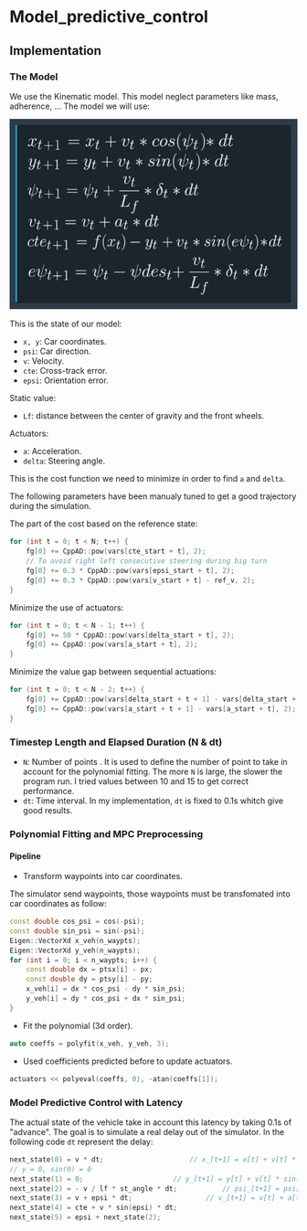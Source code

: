 # Model_predictive_control

[image1]: ./readme/_1.png "Model"
[image2]: ./readme/_2.png "Cost"

## Implementation

### The Model

We use the Kinematic model. This model neglect parameters like mass, adherence, ...
The model we will use:

![alt text][image1]

This is the state of our model:

- `x, y`: Car coordinates.
- `psi`: Car direction.
- `v`: Velocity.
- `cte`: Cross-track error.
- `epsi`: Orientation error.

Static value:

- `Lf`: distance between the center of gravity and the front wheels.

Actuators:

- `a`: Acceleration.
- `delta`: Steering angle.

This is the cost function we need to minimize in order to find `a` and `delta`.

The following parameters have been manualy tuned to get a good trajectory during the simulation.

The part of the cost based on the reference state:
```cpp
for (int t = 0; t < N; t++) {
    fg[0] += CppAD::pow(vars[cte_start + t], 2);
    // To avoid right left consecutive steering during big turn
    fg[0] += 0.3 * CppAD::pow(vars[epsi_start + t], 2);
    fg[0] += 0.3 * CppAD::pow(vars[v_start + t] - ref_v, 2);
}
```

Minimize the use of actuators:
```cpp
for (int t = 0; t < N - 1; t++) {
    fg[0] += 50 * CppAD::pow(vars[delta_start + t], 2);
    fg[0] += CppAD::pow(vars[a_start + t], 2);
}
```

Minimize the value gap between sequential actuations:
```cpp
for (int t = 0; t < N - 2; t++) {
    fg[0] += CppAD::pow(vars[delta_start + t + 1] - vars[delta_start + t], 2);
    fg[0] += CppAD::pow(vars[a_start + t + 1] - vars[a_start + t], 2);
}
```

### Timestep Length and Elapsed Duration (N & dt)

- `N`: Number of points .
It is used to define the number of point to take in account for the polynomial fitting. The more `N` is large, the slower the program run. I tried values between 10 and 15 to get correct performance.
- `dt`: Time interval.
In my implementation, `dt` is fixed to 0.1s whitch give good results.


### Polynomial Fitting and MPC Preprocessing

#### Pipeline

- Transform waypoints into car coordinates.

The simulator send waypoints, those waypoints must be transfomated into car coordinates as follow:
```cpp
const double cos_psi = cos(-psi);
const double sin_psi = sin(-psi);
Eigen::VectorXd x_veh(n_waypts);
Eigen::VectorXd y_veh(n_waypts);
for (int i = 0; i < n_waypts; i++) {
	const double dx = ptsx[i] - px;
	const double dy = ptsy[i] - py;
	x_veh[i] = dx * cos_psi - dy * sin_psi;
	y_veh[i] = dy * cos_psi + dx * sin_psi;
}
```

- Fit the polynomial (3d order).

```cpp
auto coeffs = polyfit(x_veh, y_veh, 3);
```

- Used coefficients predicted before to update actuators.
```cpp
actuators << polyeval(coeffs, 0), -atan(coeffs[1]);
```

### Model Predictive Control with Latency

The actual state of the vehicle take in account this latency by taking 0.1s of "advance". The goal is to simulate a real delay out of the simulator.
In the following code `dt` represent the delay:
```cpp
next_state(0) = v * dt;						// x_[t+1] = x[t] + v[t] * cos(psi[t]) * dt
// y = 0, sin(0) = 0
next_state(1) = 0;						// y_[t+1] = y[t] + v[t] * sin(psi[t]) * dt
next_state(2) = - v / lf * st_angle * dt;			// psi_[t+1] = psi[t] + v[t] / Lf * delta[t] * dt
next_state(3) = v + epsi * dt;					// v_[t+1] = v[t] + a[t] * dt
next_state(4) = cte + v * sin(epsi) * dt;
next_state(5) = epsi + next_state(2);
```
